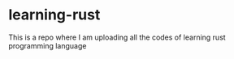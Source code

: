 # learning-rust
This is a repo where I am uploading all the codes of learning rust programming language
